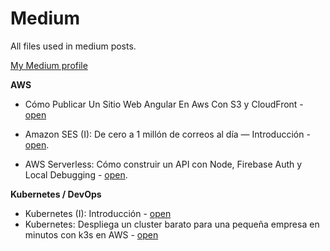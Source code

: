 # Medium

All files used in medium posts.

[My Medium profile](https://omarburgosb.medium.com/)

**AWS**
- Cómo Publicar Un Sitio Web Angular En Aws Con S3 y CloudFront - [open](https://omarburgosb.medium.com/c%C3%B3mo-publicar-un-sitio-web-angular-en-aws-con-s3-y-cloudfront-d31041db8357)
- Amazon SES (I): De cero a 1 millón de correos al día — Introducción - [open](https://omarburgosb.medium.com/amazon-ses-i-de-cero-a-1-mill%C3%B3n-de-correos-al-d%C3%ADa-introducci%C3%B3n-1d66319c61bb).

- AWS Serverless: Cómo construir un API con Node, Firebase Auth y Local Debugging - [open](https://omarburgosb.medium.com/aws-serverless-cómo-construir-un-api-con-node-firebase-auth-y-local-debugging-e0077e8c90a5).

**Kubernetes / DevOps**
- Kubernetes (I): Introducción - [open](https://omarburgosb.medium.com/kubernetes-i-introducci%C3%B3n-5e3933bbe1d2)
- Kubernetes: Despliega un cluster barato para una pequeña empresa en minutos con k3s en AWS - [open](https://omarburgosb.medium.com/kubernetes-despliega-un-cluster-barato-para-una-peque%C3%B1a-empresa-en-minutos-con-k3s-en-aws-9250e53351e6)
